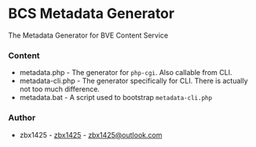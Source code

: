 # BCS Metadata Generator
The Metadata Generator for BVE Content Service



### Content

* metadata.php - The generator for `php-cgi`. Also callable from CLI.
* metadata-cli.php - The generator specifically for CLI. There is actually not too much difference.
* metadata.bat - A script used to bootstrap `metadata-cli.php`

### Author

* zbx1425 - [zbx1425](https://zbx1425.tk) - [zbx1425@outlook.com](mailto:zbx1425@outlook.com)